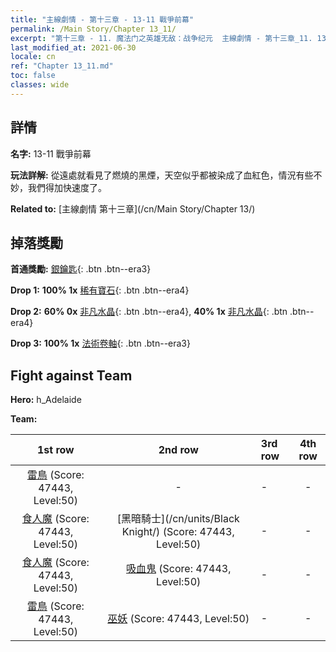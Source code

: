 ```yaml
---
title: "主線劇情 - 第十三章 - 13-11 戰爭前幕"
permalink: /Main Story/Chapter 13_11/
excerpt: "第十三章 - 11. 魔法门之英雄无敌：战争纪元  主線劇情 - 第十三章_11. 13-11 戰爭前幕"
last_modified_at: 2021-06-30
locale: cn
ref: "Chapter 13_11.md"
toc: false
classes: wide
---
```


## 詳情

 **名字:** 13-11 戰爭前幕

 **玩法詳解:** 從遠處就看見了燃燒的黑煙，天空似乎都被染成了血紅色，情況有些不妙，我們得加快速度了。

 **Related to:** [主線劇情 第十三章](/cn/Main Story/Chapter 13/)

## 掉落獎勵

 **首通獎勵:** [銀鑰匙](/cn/Items/con_693/){: .btn .btn--era3}

 **Drop 1:** **100% 1x** [稀有寶石](/cn/Items/mat_44/){: .btn .btn--era4}

 **Drop 2:** **60% 0x** [非凡水晶](/cn/Items/mat_38/){: .btn .btn--era4}, **40% 1x** [非凡水晶](/cn/Items/mat_38/){: .btn .btn--era4}

 **Drop 3:** **100% 1x** [法術卷軸](/cn/Items/con_694/){: .btn .btn--era3}


## Fight against Team
 **Hero:** h_Adelaide

 **Team:**


  | 1st row | 2nd row | 3rd row | 4th row |
  |:----:|:----:|:----|:----:|
  | [雷鳥](/cn/units/Roc/) (Score: 47443, Level:50)  | - | - | - |
  | [食人魔](/cn/units/Ogre/) (Score: 47443, Level:50)  | [黑暗騎士](/cn/units/Black Knight/) (Score: 47443, Level:50)  | - | - |
  | [食人魔](/cn/units/Ogre/) (Score: 47443, Level:50)  | [吸血鬼](/cn/units/Vampire/) (Score: 47443, Level:50)  | - | - |
  | [雷鳥](/cn/units/Roc/) (Score: 47443, Level:50)  | [巫妖](/cn/units/Lich/) (Score: 47443, Level:50)  | - | - |


